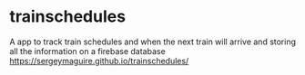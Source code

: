 # trainschedules
A app to track train schedules and when the next train will arrive and storing all the information on a firebase database
https://sergeymaguire.github.io/trainschedules/
